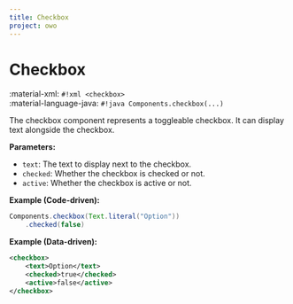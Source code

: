 ```yaml
---
title: Checkbox
project: owo
---
```


# Checkbox

:material-xml: `#!xml <checkbox>`<br>
:material-language-java: `#!java Components.checkbox(...)`

The checkbox component represents a toggleable checkbox. It can display text alongside the checkbox.

**Parameters:**

- `text`: The text to display next to the checkbox.
- `checked`: Whether the checkbox is checked or not.
- `active`: Whether the checkbox is active or not.

**Example (Code-driven):**

```java
Components.checkbox(Text.literal("Option"))
    .checked(false)
```

**Example (Data-driven):**

```xml
<checkbox>
    <text>Option</text>
    <checked>true</checked>
    <active>false</active>
</checkbox>
```